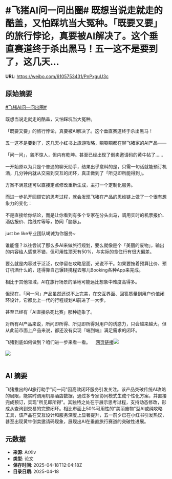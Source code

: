 # #飞猪AI问一问出圈# 既想当说走就走的酷盖，又怕踩坑当大冤种。「既要又要」的旅行悖论，真要被AI解决了。这个垂直赛道终于杀出黑马！五一这不是要到了，这几天...

**URL**: https://weibo.com/6105753431/PnPxguU3c

## 原始摘要

<a href="https://m.weibo.cn/search?containerid=231522type%3D1%26t%3D10%26q%3D%23%E9%A3%9E%E7%8C%AAAI%E9%97%AE%E4%B8%80%E9%97%AE%E5%87%BA%E5%9C%88%23&amp;extparam=%23%E9%A3%9E%E7%8C%AAAI%E9%97%AE%E4%B8%80%E9%97%AE%E5%87%BA%E5%9C%88%23" data-hide=""><span class="surl-text">#飞猪AI问一问出圈#</span></a> <br><br>既想当说走就走的酷盖，又怕踩坑当大冤种。<br><br>「既要又要」的旅行悖论，真要被AI解决了。这个垂直赛道终于杀出黑马！<br><br>五一这不是要到了，这几天小红书上旅游攻略，唰唰唰都在聊飞猪家的AI产品——<br><br>「问一问」，貌不惊人，但内有乾坤。甚至已经出现了倒卖邀请码的黄牛帖了……<br><br>一开始原以为只是个普通的聊天助手，结果出乎意料的是，只需一句话就能预订机酒，几分钟内就从交易到交互的闭环，真正做到了「所见即所能得到」。<br><br>方案不满意还可以直接定点修改重新生成，主打一个定制化服务。<br><br>而进一步扒开回顾它的思考过程，就会发现飞猪在产品的思维链上做了一个很有想象力的变化：<br><br>不是直接给你结论，而是让你看到有多个专家在分头出马，调用实时的机票报价、酒店报价、路线库等等，协同「脑暴」。<br><br>just be like专业团队竭诚为你服务~<br><br>谁能懂？以往尝试了那么多AI来做旅行规划，要么就像是个「美丽的废物」，输出的内容给人感觉不错，但可用性顶天有50%，与实际的食住行有很大偏差。<br><br>要么就是内容过于泛泛，仅停留在攻略层面，光说不干。如果要按着预算比价、预订机酒什么的，还得靠自己辗转携程去哪儿Booking各种App来完成。<br><br>相比于其他领域，AI在旅行场景的落地可能远比想象中难度高得多。<br><br>但现在，「问一问」产品虽然还说不上完美，在交互界面、回答质量到用户价值闭环设计，它都比上一代的行程规划AI前进了一大步。<br><br>甚至已经有「AI直接杀死比赛」那种迹象了。<br><br>对所有AI产品来说，所问即所得、所见即所得对用户的诱惑力，只会越来越大。但从此前市面上产品来说，都还没有实现『端到端』满足需求的闭环。<br><br>飞猪到底如何做到？咱们进一步来看一看。<a href="https://weibo.cn/sinaurl?u=https%3A%2F%2Fmp.weixin.qq.com%2Fs%2FtD_iJ1FNm4m2-FOwcciTeQ" data-hide=""><span class="url-icon"><img style="width: 1rem;height: 1rem" src="https://h5.sinaimg.cn/upload/2015/09/25/3/timeline_card_small_web_default.png" referrerpolicy="no-referrer"></span><span class="surl-text">网页链接</span></a><img style="" src="https://tvax2.sinaimg.cn/large/006Fd7o3gy1i0kyxcbwt6j30zo256x6p.jpg" referrerpolicy="no-referrer"><br><br><img style="" src="https://tvax1.sinaimg.cn/large/006Fd7o3gy1i0kyxzojybg30ks11w7wk.gif" referrerpolicy="no-referrer"><br><br>

## AI 摘要

飞猪推出的AI旅行助手"问一问"因高效闭环服务引发关注。该产品突破传统AI攻略的局限，能实时调用机票酒店数据，通过多专家协同模式生成个性化方案，并直接完成预订，实现"所见即所得"。其独特之处在于展示思考过程，支持动态修改，形成从查询到交易的完整闭环。相比市面上50%可用性的"美丽废物"型AI或纯攻略工具，该产品在交互设计和服务深度上显著提升，五一前夕已在小红书引发热议，甚至出现黄牛倒卖邀请码现象，展现出AI在垂直旅行赛道的突破性进展。

## 元数据

- **来源**: ArXiv
- **类型**: 论文
- **保存时间**: 2025-04-18T12:04:18Z
- **目录日期**: 2025-04-18
